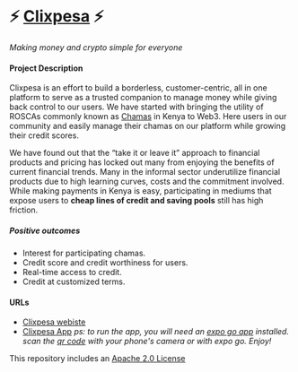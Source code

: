 # ⚡ [Clixpesa](clixpesa.com) ⚡

_Making money and crypto simple for everyone_

#### Project Description

Clixpesa is an effort to build a borderless, customer-centric, all in one platform to serve as a trusted companion to manage money while giving back control to our users. We have started with bringing the utility of ROSCAs commonly known as [Chamas](<https://en.wikipedia.org/wiki/Chama_(investment)>) in Kenya to Web3. Here users in our community and easily manage their chamas on our platform while growing their credit scores.

We have found out that the “take it or leave it” approach to financial products and pricing has locked out many from enjoying the benefits of current financial trends. Many in the informal sector underutilize financial products due to high learning curves, costs and the commitment involved. While making payments in Kenya is easy, participating in mediums that expose users to **cheap lines of credit and saving pools** still has high friction.


##### Positive outcomes

- Interest for participating chamas.
- Credit score and credit worthiness for users.
- Real-time access to credit.
- Credit at customized terms.

#### URLs

- [Clixpesa webiste](clixpesa.com)
- [Clixpesa App](https://expo.dev/@kachdn/clixpesa-mvp?serviceType=classic&distribution=expo-go)
_ps: to run the app, you will need an [expo go app](https://expo.dev/client) installed._
  _scan the [qr code](https://expo.dev/@kachdn/clix-consensus?serviceType=classic&distribution=expo-go) with your phone's camera or with expo go. Enjoy!_


This repository includes an [Apache 2.0 License](https://choosealicense.com/licenses/apache-2.0/)
